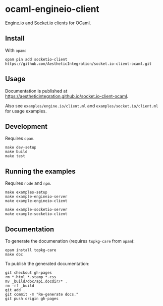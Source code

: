 ocaml-engineio-client
=====================

[Engine.io][1] and [Socket.io][2] clients for OCaml.

[1]: https://github.com/socketio/engine.io-protocol
[2]: https://github.com/socketio/socket.io-protocol

## Install

With `opam`:

```
opam pin add socketio-client https://github.com/AestheticIntegration/socket.io-client-ocaml.git
```

## Usage

Documentation is published at https://aestheticintegration.github.io/socket.io-client-ocaml.

Also see `examples/engine.io/client.ml` and `examples/socket.io/client.ml` for
usage examples.

## Development

Requires `opam`.

```
make dev-setup
make build
make test
```

## Running the examples

Requires `node` and `npm`.

```
make examples-setup
make example-engineio-server
make example-engineio-client

make example-socketio-server
make example-socketio-client
```

## Documentation

To generate the documenation (requires `topkg-care` from `opam`):

```
opam install topkg-care
make doc
```

To publish the generated documentation:

```
git checkout gh-pages
rm *.html *.stamp *.css
mv _build/doc/api.docdir/* .
rm -rf _build
git add .
git commit -m "Re-generate docs."
git push origin gh-pages
```
